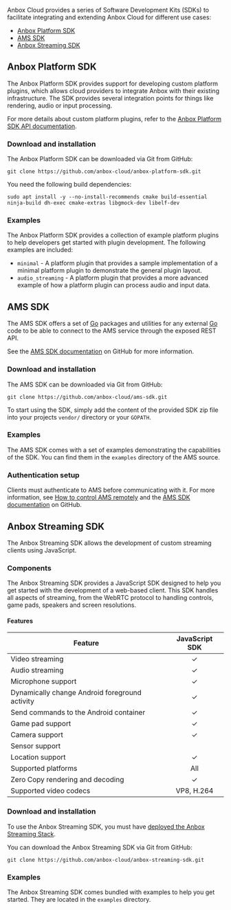 Anbox Cloud provides a series of Software Development Kits (SDKs) to facilitate integrating and extending Anbox Cloud for different use cases:

- [Anbox Platform SDK](#anbox-platform-sdk)
- [AMS SDK](#ams-sdk)
- [Anbox Streaming SDK](#streaming-sdk)

<a name="anbox-platform-sdk"></a>
## Anbox Platform SDK

The Anbox Platform SDK provides support for developing custom platform plugins, which allows cloud providers to integrate Anbox with their existing infrastructure. The SDK provides several integration points for things like rendering, audio or input processing.

For more details about custom platform plugins, refer to the [Anbox Platform SDK API documentation](https://anbox-cloud.github.io/latest/anbox-platform-sdk/).

### Download and installation

The Anbox Platform SDK can be downloaded via Git from GitHub:

    git clone https://github.com/anbox-cloud/anbox-platform-sdk.git

You need the following build dependencies:

    sudo apt install -y --no-install-recommends cmake build-essential ninja-build dh-exec cmake-extras libgmock-dev libelf-dev

### Examples

The Anbox Platform SDK provides a collection of example platform plugins to help developers get started with plugin development. The following examples are included:

* `minimal` - A platform plugin that provides a sample implementation of a minimal platform plugin to demonstrate the general plugin layout.
* `audio_streaming` - A platform plugin that provides a more advanced example of how a platform plugin can process audio and input data.

<a name="ams-sdk"></a>
## AMS SDK

The AMS SDK offers a set of [Go](https://golang.org/) packages and utilities for any external [Go](https://golang.org/) code to be able to connect to the AMS service through the exposed REST API.

See the [AMS SDK documentation](https://github.com/anbox-cloud/ams-sdk) on GitHub for more information.

### Download and installation

The AMS SDK can be downloaded via Git from GitHub:

    git clone https://github.com/anbox-cloud/ams-sdk.git

To start using the SDK, simply add the content of the provided SDK zip file into your projects `vendor/` directory or your `GOPATH`.

### Examples

The AMS SDK comes with a set of examples demonstrating the capabilities of the SDK. You can find them in the `examples` directory of the AMS source.

### Authentication setup

Clients must authenticate to AMS before communicating with it. For more information, see [How to control AMS remotely](https://discourse.ubuntu.com/t/managing-ams-access/17774) and the [AMS SDK documentation](https://github.com/anbox-cloud/ams-sdk) on GitHub.

<a name="streaming-sdk"></a>
## Anbox Streaming SDK

The Anbox Streaming SDK allows the development of custom streaming clients using JavaScript.

### Components

The Anbox Streaming SDK provides a JavaScript SDK designed to help you get started with the development of a web-based client. This SDK handles all aspects of streaming, from the WebRTC protocol to handling controls, game pads, speakers and screen resolutions.

#### Features

| Feature                                          | JavaScript SDK |
|--------------------------------------------------|:--------------:|
| Video streaming                                  |        ✓       |
| Audio streaming                                  |        ✓       |
| Microphone support                               |        ✓       |
| Dynamically change Android foreground activity   |        ✓       |
| Send commands to the Android container           |        ✓       |
| Game pad support                                 |        ✓       |
| Camera support                                   |        ✓       |
| Sensor support                                   |                 |
| Location support                                 |        ✓       |
| Supported platforms                              |       All       |
| Zero Copy rendering and decoding                 |        ✓       |
| Supported video codecs                           | VP8, H.264      |

### Download and installation

To use the Anbox Streaming SDK, you must have [deployed the Anbox Streaming Stack](https://discourse.ubuntu.com/t/installation-quickstart/17744).

You can download the Anbox Streaming SDK via Git from GitHub:

    git clone https://github.com/anbox-cloud/anbox-streaming-sdk.git

### Examples

The Anbox Streaming SDK comes bundled with examples to help you get started. They are located in the `examples` directory.
